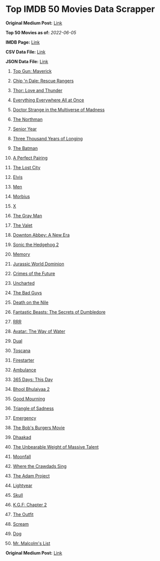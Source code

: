 # Top IMDB 50 Movies Data Scrapper

**Original Medium Post:** [Link](https://medium.com/@nishantsahoo/which-movie-should-i-watch-5c83a3c0f5b1) 

**Top 50 Movies as of:** _2022-06-05_

**IMDB Page:** [Link](http://www.imdb.com/search/title?release_date=2022,2022&title_type=feature)

**CSV Data File:** [Link](/Data/data.csv)

**JSON Data File:** [Link](/Data/data.json)

1. [Top Gun: Maverick](https://www.imdb.com/title/tt1745960/?ref_=adv_li_tt)

2. [Chip 'n Dale: Rescue Rangers](https://www.imdb.com/title/tt3513500/?ref_=adv_li_tt)

3. [Thor: Love and Thunder](https://www.imdb.com/title/tt10648342/?ref_=adv_li_tt)

4. [Everything Everywhere All at Once](https://www.imdb.com/title/tt6710474/?ref_=adv_li_tt)

5. [Doctor Strange in the Multiverse of Madness](https://www.imdb.com/title/tt9419884/?ref_=adv_li_tt)

6. [The Northman](https://www.imdb.com/title/tt11138512/?ref_=adv_li_tt)

7. [Senior Year](https://www.imdb.com/title/tt5315212/?ref_=adv_li_tt)

8. [Three Thousand Years of Longing](https://www.imdb.com/title/tt9198364/?ref_=adv_li_tt)

9. [The Batman](https://www.imdb.com/title/tt1877830/?ref_=adv_li_tt)

10. [A Perfect Pairing](https://www.imdb.com/title/tt15215512/?ref_=adv_li_tt)

11. [The Lost City](https://www.imdb.com/title/tt13320622/?ref_=adv_li_tt)

12. [Elvis](https://www.imdb.com/title/tt3704428/?ref_=adv_li_tt)

13. [Men](https://www.imdb.com/title/tt13841850/?ref_=adv_li_tt)

14. [Morbius](https://www.imdb.com/title/tt5108870/?ref_=adv_li_tt)

15. [X](https://www.imdb.com/title/tt13560574/?ref_=adv_li_tt)

16. [The Gray Man](https://www.imdb.com/title/tt1649418/?ref_=adv_li_tt)

17. [The Valet](https://www.imdb.com/title/tt4081630/?ref_=adv_li_tt)

18. [Downton Abbey: A New Era](https://www.imdb.com/title/tt11703710/?ref_=adv_li_tt)

19. [Sonic the Hedgehog 2](https://www.imdb.com/title/tt12412888/?ref_=adv_li_tt)

20. [Memory](https://www.imdb.com/title/tt11827628/?ref_=adv_li_tt)

21. [Jurassic World Dominion](https://www.imdb.com/title/tt8041270/?ref_=adv_li_tt)

22. [Crimes of the Future](https://www.imdb.com/title/tt14549466/?ref_=adv_li_tt)

23. [Uncharted](https://www.imdb.com/title/tt1464335/?ref_=adv_li_tt)

24. [The Bad Guys](https://www.imdb.com/title/tt8115900/?ref_=adv_li_tt)

25. [Death on the Nile](https://www.imdb.com/title/tt7657566/?ref_=adv_li_tt)

26. [Fantastic Beasts: The Secrets of Dumbledore](https://www.imdb.com/title/tt4123432/?ref_=adv_li_tt)

27. [RRR](https://www.imdb.com/title/tt8178634/?ref_=adv_li_tt)

28. [Avatar: The Way of Water](https://www.imdb.com/title/tt1630029/?ref_=adv_li_tt)

29. [Dual](https://www.imdb.com/title/tt9005184/?ref_=adv_li_tt)

30. [Toscana](https://www.imdb.com/title/tt13276352/?ref_=adv_li_tt)

31. [Firestarter](https://www.imdb.com/title/tt1798632/?ref_=adv_li_tt)

32. [Ambulance](https://www.imdb.com/title/tt4998632/?ref_=adv_li_tt)

33. [365 Days: This Day](https://www.imdb.com/title/tt12996154/?ref_=adv_li_tt)

34. [Bhool Bhulaiyaa 2](https://www.imdb.com/title/tt6455162/?ref_=adv_li_tt)

35. [Good Mourning](https://www.imdb.com/title/tt15331186/?ref_=adv_li_tt)

36. [Triangle of Sadness](https://www.imdb.com/title/tt7322224/?ref_=adv_li_tt)

37. [Emergency](https://www.imdb.com/title/tt13650600/?ref_=adv_li_tt)

38. [The Bob's Burgers Movie](https://www.imdb.com/title/tt7466442/?ref_=adv_li_tt)

39. [Dhaakad](https://www.imdb.com/title/tt10598156/?ref_=adv_li_tt)

40. [The Unbearable Weight of Massive Talent](https://www.imdb.com/title/tt11291274/?ref_=adv_li_tt)

41. [Moonfall](https://www.imdb.com/title/tt5834426/?ref_=adv_li_tt)

42. [Where the Crawdads Sing](https://www.imdb.com/title/tt9411972/?ref_=adv_li_tt)

43. [The Adam Project](https://www.imdb.com/title/tt2463208/?ref_=adv_li_tt)

44. [Lightyear](https://www.imdb.com/title/tt10298810/?ref_=adv_li_tt)

45. [Skull](https://www.imdb.com/title/tt11866324/?ref_=adv_li_tt)

46. [K.G.F: Chapter 2](https://www.imdb.com/title/tt10698680/?ref_=adv_li_tt)

47. [The Outfit](https://www.imdb.com/title/tt14114802/?ref_=adv_li_tt)

48. [Scream](https://www.imdb.com/title/tt11245972/?ref_=adv_li_tt)

49. [Dog](https://www.imdb.com/title/tt11252248/?ref_=adv_li_tt)

50. [Mr. Malcolm's List](https://www.imdb.com/title/tt12545566/?ref_=adv_li_tt)

**Original Medium Post:** [Link](https://medium.com/@nishantsahoo/which-movie-should-i-watch-5c83a3c0f5b1) 
